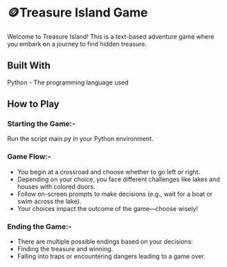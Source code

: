 # 🪙Treasure Island Game
Welcome to Treasure Island! This is a text-based adventure game where you embark on a journey to find hidden treasure.

## Built With
Python - The programming language used

## How to Play
### Starting the Game:-
Run the script main.py in your Python environment.

### Game Flow:-
* You begin at a crossroad and choose whether to go left or right.<br>
* Depending on your choice, you face different challenges like lakes and houses with colored doors.<br>
* Follow on-screen prompts to make decisions (e.g., wait for a boat or swim across the lake).<br>
* Your choices impact the outcome of the game—choose wisely!<br>
  
### Ending the Game:-
* There are multiple possible endings based on your decisions:
* Finding the treasure and winning.
* Falling into traps or encountering dangers leading to a game over.
